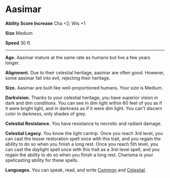 Aasimar
=======

**Ability Score Increase** Cha +2; Wis +1

**Size** Medium

**Speed** 30 ft.

* * *

**Age.** Aasimar mature at the same rate as humans but live a few years longer.  
  
**Alignment.** Due to their celestial heritage, aasimar are often good. However, some aasimar fall into evil, rejecting their heritage.  
  
**Size.** Aasimar are built like well-proportioned humans. Your size is Medium.  
  
**Darkvision.** Thanks to your celestial heritage, you have superior vision in dark and dim conditions. You can see in dim light within 60 feet of you as if it were bright light, and in darkness as if it were dim light. You can't discern color in darkness, only shades of grey.  
  
**Celestial Resistance.** You have resistance to necrotic and radiant damage.  
  
**Celestial Legacy.** You know the light cantrip. Once you reach 3rd level, you can cast the lesser restoration spell once with this trait, and you regain the ability to do so when you finish a long rest. Once you reach 5th level, you can cast the daylight spell once with this trait as a 3rd-level spell, and you regain the ability to do so when you finish a long rest. Charisma is your spellcasting ability for these spells.  
  

**Languages.** You can speak, read, and write [Common](/w/Ecaros-xohoo/a/common-article) and [Celestial](/w/Ecaros-xohoo/a/celestial-article).
